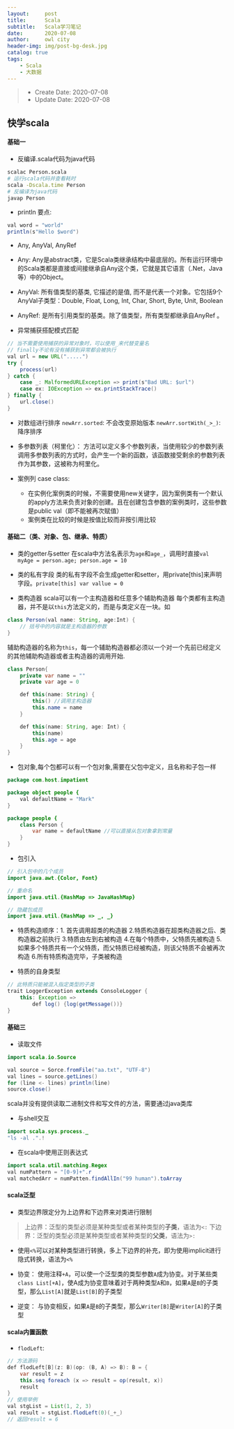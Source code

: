 ```yaml
---
layout:     post
title:      Scala
subtitle:   Scala学习笔记
date:       2020-07-08
author:     owl city
header-img: img/post-bg-desk.jpg
catalog: true
tags:
    - Scala
    - 大数据
---
```


> - Create Date: 2020-07-08
> - Update Date: 2020-07-08

## 快学scala

#### 基础一
- 反编译.scala代码为java代码
```sh
scalac Person.scala
# 运行scala代码并查看耗时
scala -Dscala.time Person
# 反编译为java代码
javap Person
```

- println 要点:
```Java
val word = "world"
println(s"Hello $word")
```

- Any, AnyVal, AnyRef
 - Any: Any是abstract类，它是Scala类继承结构中最底层的。所有运行环境中的Scala类都是直接或间接继承自Any这个类，它就是其它语言（.Net，Java等）中的Object。
 - AnyVal: 所有值类型的基类, 它描述的是值, 而不是代表一个对象。它包括9个AnyVal子类型：Double, Float, Long, Int, Char, Short, Byte, Unit, Boolean
 - AnyRef: 是所有引用类型的基类。除了值类型，所有类型都继承自AnyRef 。

- 异常捕获搭配模式匹配
```java
// 当不需要使用捕获的异常对象时，可以使用_来代替变量名
// finally不论有没有捕获到异常都会被执行
val url = new URL(".....")
try {
	process(url)
} catch {
	case _: MalformedURLException => print(s"Bad URL: $url")
	case ex: IOException => ex.printStackTrace()
} finally {
	url.close()
}
```

- 对数组进行排序
`newArr.sorted`: 不会改变原始版本
`newArr.sortWith(_>_)`: 降序排序

- 多参数列表（柯里化）： 方法可以定义多个参数列表，当使用较少的参数列表调用多参数列表的方式时，会产生一个新的函数，该函数接受剩余的参数列表作为其参数，这被称为柯里化。

- 案例列 case class: 
	- 在实例化案例类的时候，不需要使用new关键字，因为案例类有一个默认的apply方法来负责对象的创建。且在创建包含参数的案例类时，这些参数是public val（即不能被再次赋值）
	- 案例类在比较的时候是按值比较而非按引用比较


#### 基础二（类、对象、包、继承、特质）
- 类的getter与setter
在scala中方法名表示为`age`和`age_`，调用时直接`val myAge = person.age; person.age = 10`

- 类的私有字段
类的私有字段不会生成getter和setter，用private[this]来声明字段。`private[this] var vallue = 0`

- 类构造器
scala可以有一个主构造器和任意多个辅助构造器
每个类都有主构造器，并不是以`this`方法定义的，而是与类定义在一块。如
```java
class Person(val name: String, age:Int) {
	// 括号中的内容就是主构造器的参数
}
```
辅助构造器的名称为`this`，每一个辅助构造器都必须以一个对一个先前已经定义的其他辅助构造器或者主构造器的调用开始.
```java
class Person{
	private var name = ""
	private var age = 0

	def this(name: String) {
		this() //调用主构造器
		this.name = name
	}

	def this(name: String, age: Int) {
		this(name)
		this.age = age
	}
}
```

- 包对象,每个包都可以有一个包对象,需要在父包中定义，且名称和子包一样

```java
package com.host.impatient

package object people {
	val defaultName = "Mark"
}

package people {
	class Person {
		var name = defaultName //可以直接从包对象拿到常量
	}
}
```

- 包引入

```java
// 引入包中的几个成员
import java.awt.{Color, Font}

// 重命名
import java.util.{HashMap => JavaHashMap}

// 隐藏包成员
import java.util.{HashMap => _, _}
```

- 特质构造顺序：1. 首先调用超类的构造器 2.特质构造器在超类构造器之后、类构造器之前执行 3.特质由左到右被构造 4.在每个特质中，父特质先被构造 5. 如果多个特质共有一个父特质，而父特质已经被构造，则该父特质不会被再次构造 6.所有特质构造完毕，子类被构造

- 特质的自身类型
```java
// 此特质只能被混入指定类型的子类
trait LoggerException extends ConsoleLogger {
	this: Exception =>
		def log() {log(getMessage())}
}
```

#### 基础三

- 读取文件

```java
import scala.io.Source

val source = Sorce.fromFile("aa.txt", "UTF-8")
val lines = source.getLines()
for (line <- lines) println(line)
source.close()
```
scala并没有提供读取二进制文件和写文件的方法，需要通过java类库

- 与shell交互

```java
import scala.sys.process._
"ls -al .".!
```

- 在scala中使用正则表达式

```java
import scala.util.matching.Regex
val numPattern = "[0-9]+".r
val matchedArr = numPatten.findAllIn("99 human").toArray
```

#### scala泛型
- 类型边界限定分为上边界和下边界来对类进行限制

> 上边界：泛型的类型必须是某种类型或者某种类型的**子类**，语法为`<:`
下边界：泛型的类型必须是某种类型或者某种类型的**父类**，语法为`>:`


- 使用`<%`可以对某种类型进行转换，多上下边界的补充，即为使用implicit进行隐式转换，语法为`<%`

- 协变： 使用注释`+A`，可以使一个泛型类的类型参数`A`成为协变。对于某些类`class List[+A]`，使A成为协变意味着对于两种类型`A`和`B`，如果`A`是`B`的子类型，那么`List[A]`就是`List[B]`的子类型

- 逆变： 与协变相反，如果`A`是`B`的子类型，那么`Writer[B]`是`Writer[A]`的子类型

#### scala内置函数
- `flodLeft`:
```Java
// 方法源码
def flodLeft[B](z: B)(op: (B, A) => B): B = {
	var result = z
	this.seq foreach (x => result = op(result, x))
	result
}
// 使用举例
val stgList = List(1, 2, 3)
val result = stgList.flodLeft(0)(_+_)
// 返回result = 6
```
